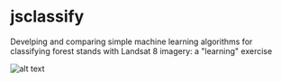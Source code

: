 # jsclassify
Develping and comparing simple machine learning algorithms for classifying forest stands with Landsat 8 imagery: a "learning" exercise

![alt text](http://45.33.111.6/Capture.png)
